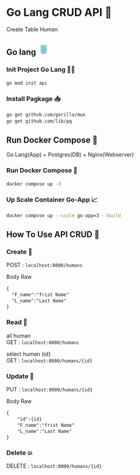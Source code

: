 # Go Lang CRUD API 🚀
Create Table Human

## Go lang <img src="./img/golang.png" width=30 height=30>
### Init Project Go Lang 🧑‍💻
```bash
go mod init api
```
### Install Pagkage 📥
```bash
go get github.com/gorilla/mux
go get github.com/lib/pq
```

## Run Docker Compose 🐳 
Go Lang(App) + Postgres(DB) + Nginx(Webserver)

### Run Docker Compose 💨
```bash
docker compose up -d 
```
### Up Scale Container Go-App 📈
```bash
docker compose up --scale go-app=3 --build
```

## How To Use API CRUD 📃

### Create 🔨
POST : ```localhost:8000/humans```

Body Raw
```
{
  "F_name":"frist Name"  
  "L_name":"Last Name"  
}
```
### Read 📖
all human\
GET : ```localhost:8000/humans```

select human {id}\
GET : ```localhost:8000/humans/{id}```

### Update 📝
PUT : ```localhost:8000/humans/{id}```

Body Raw
```
{
    "id":{id}
    "F_name":"frist Name"  
    "L_name":"Last Name"  
}
```

### Delete 💥
DELETE : ```localhost:8000/humans/{id}```
